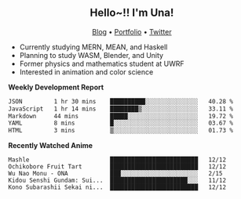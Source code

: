 <h2 align="center">
  Hello~!! I'm Una!
</h2>

<p align="center">
  <a href="https://anarchy.website/">Blog</a> &bull;
  <a href="https://una-ada.github.io/">Portfolio</a> &bull;
  <a href="https://twitter.com/xn__z7x">Twitter</a>
</p>

- Currently studying MERN, MEAN, and Haskell
- Planning to study WASM, Blender, and Unity
- Former physics and mathematics student at UWRF
- Interested in animation and color science

**Weekly Development Report**

<!--START_SECTION:waka-->

```txt
JSON         1 hr 30 mins    ██████████░░░░░░░░░░░░░░░   40.28 %
JavaScript   1 hr 14 mins    ████████▒░░░░░░░░░░░░░░░░   33.11 %
Markdown     44 mins         █████░░░░░░░░░░░░░░░░░░░░   19.72 %
YAML         8 mins          █░░░░░░░░░░░░░░░░░░░░░░░░   03.67 %
HTML         3 mins          ▒░░░░░░░░░░░░░░░░░░░░░░░░   01.73 %
```

<!--END_SECTION:waka-->

**Recently Watched Anime**

<!-- RECENT-ANIME:START -->

    Mashle                       █████████████████████████   12/12
    Ochikobore Fruit Tart        █████████████████████████   12/12
    Wu Nao Monu - ONA            ███░░░░░░░░░░░░░░░░░░░░░░   2/15
    Kidou Senshi Gundam: Sui...  ██████████████████████░░░   11/12
    Kono Subarashii Sekai ni...  █████████████████████████   12/12
<!-- RECENT-ANIME:END -->
